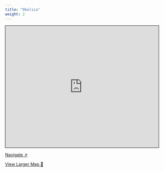 ```yaml
---
title: "Okolica"
weight: 2
---
```


<iframe 
  width="100%" 
  height="400px" 
  frameborder="0" 
  scrolling="no" 
  marginheight="0" 
  marginwidth="0" 
  src="https://www.openstreetmap.org/export/embed.html?bbox=22.352371215820312%2C49.11680432998823%2C22.925720214843754%2C49.320422679265924&amp;layer=mapnik&amp;marker=49.218718364108334%2C22.63904571533203"
   style="border: 1px solid black">
</iframe>
<br/>

[Navigate ↗️](geo:49.21878,22.63894)

[View Larger Map 🔗](https://www.openstreetmap.org/?mlat=49.2187&amp;mlon=22.6390#map=12/49.21878/22.63894)